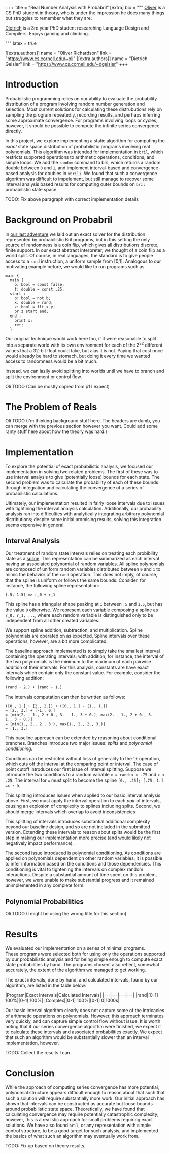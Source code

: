 +++
title = "Real Number Analysis with Probabril"
[extra]
bio = """
  [Oliver][] is a CS PhD student in theory, who is under the impression he does many things but struggles to remember what they are.

  [Dietrich][] is a 3rd year PhD student researching Language Design and Compilers.  Enjoys gaming and climbing.

[dietrich]: https://www.cs.cornell.edu/~dgeisler/
[oliver]: https://www.cs.cornell.edu/~oli
"""
latex = true

[[extra.authors]]
name = "Oliver Richardson"
link = "https://www.cs.cornell.edu/~oli"
[[extra.authors]]
name = "Dietrich Geisler"
link = "https://www.cs.cornell.edu/~dgeisler"
+++

# Introduction

Probabilistic programming relies on our ability to evaluate the probability distribution of a program involving random number generation and selection.
Most current solutions for calculating these distrubutions rely on sampling the program repeatedly, recording results, and perhaps inferring some approximate convergence.
For programs involving loops or cycles, however, it should be possible to compute the infinite series convergence directly.

In this project, we explore implementing a static algorithm for computing the _exact_ state space distribution of probabilistic programs involving real polynomials.
This algorithm was intended for implementation in `bril`, which restricts supported operations to arithmetic operations, conditions, and simple loops.
We add the `random` command to bril, which returns a random double between `0` and `1`, and implement interval-based and convergence-based analysis for doubles in `xbrili`.
We found that such a convergence algorithm was difficult to impelement, but still manage to recover some interval analysis based results for computing outer bounds on `bril` probabilistic state space.

TODO: Fix above paragraph with correct implementation details

# Background on Probabril

In [our last adventure](probabril) we laid out an exact solver for the distribution represented by probabilistic Bril programs, but in this setting the only source of randomness is a coin flip, which gives all distributions discrete, finite support. In our exact abstract interpreter, we thought of a coin flip as a world split.
Of course, in real languages, the standard is to give people access to a `rand` instruction, a uniform sample from [0,1]. Analogous to our motivating example before, we would like to run programs such as

```
main {
  main {
    b: bool = const false;
    f: double = const .25;
  start :
    b: bool = not b;
    x: double = rand;
    z: bool = flt x y;
    br z start end;
  end :
    print x;
    ret;
  }
```

Our original technique would work here too, if it were reasonable to split into a separate world with its own environment for each of the $2^32$ different values that a 32-bit float could take, but alas it is not. Paying that cost once would already be hard to stomach, but doing it every time we wanted access to randomness would be a bit much.

Instead, we can lazily avoid splitting into worlds until we have to branch and split the environment or control flow.

[probabril]: https://www.cs.cornell.edu/courses/cs6120/2019fa/blog/probabril/
[float-bril]: https://www.cs.cornell.edu/courses/cs6120/2019fa/blog/floats-static-arrays/

Oli TODO (Can be mostly copied from p1 I expect)

# The Problem of Reals

Oli TODO (I'm thinking background stuff here.  The headers are dumb, you can merge with the previous section however you want.  Could add some ranty stuff here about how the theory was hard.)

# Implementation

To explore the potential of exact probabilistic analysis, we focused our implementation in solving two related problems.
The first of these was to use interval analysis to give (potentially loose) bounds for each state.
The second problem was to calculate the probability of each of these bounds through integration and calculating the convergence of a series of probabilistic calculations.

Ultimately, our implementation resulted in fairly loose intervals due to issues with tightining the interval analysis calculation.
Additionally, our probability analysis ran into difficulties with analytically integrating arbitrary polynomial distributions; despite some initial promising results, solving this integration seems expensive in general.

## Interval Analysis

Our treatment of random state intervals relies on treating each probibility state as a [spline](https://en.wikipedia.org/wiki/Spline_(mathematics)).
This representation can be summarized as each interval having an associated polynomial of random variables.
All spline polynomials are composed of uniform random variables distributed between `0` and `1` to mimic the behavior of the `rand` operation.
This does not imply, of course, that the spline is uniform or follows the same bounds.
Consider, for instance, the following spline representation:

`[.5, 1.5] => r_0 + r_1`

This spline has a triangular shape peaking at `1` between `.5` and `1.5`, but has the value `0` otherwise.
We represent each variable composing a spline as `r_0, r_1, ...`, where each random variable is distinguished only to be independent from all other created variables.

We support spline addition, subtraction, and multiplication.
Spline polynomials are operated on as expected.
Spline intervals over these operations, however, are a bit more complicated.

The baseline approach implemented is to simply take the smallest interval containing the operating intervals; with addition, for instance, the interval of the two polynomials is the minimum to the maximum of each pairwise addition of their intervals.
For this analysis, constants are have exact intervals which contain only the constant value.
For example, consider the following addition:

`(rand + 2.) + (rand - 1.)`

The intervals computation can then be written as follows:

```
([0., 1.] + [2., 2.]) + ([0., 1.] - [1., 1.])
= [2., 3.] + [-1., 0.]
= [min(2. - 1., 2 + 0., 3. - 1., 3 + 0.), max(2. - 1., 2 + 0., 3. - 1., 3 + 0.)]
= [min(1., 2., 2., 3.), max(1., 2., 2., 3.)]
= [1., 3.]
```

This baseline approach can be extended by reasoning about conditional branches.
Branches introduce two major issues: _splits_ and _polynomial conditioning_.

Conditions can be restricted without loss of generality to the `lt` operation, which cuts off the interval at the comparing point or interval.
The case of point cutoff introduces our first issue of interval splitting.
Suppose we introduce the two conditions to a random variable `x = rand`: `x > .75` and `x < .25`.
The interval for `x` must split to become the spline `[0., .25]; [.75, 1.] => r_0`.

This splitting introduces issues when applied to our basic interval analysis above.
First, we must apply the interval operation to each _pair_ of intervals, causing an explosion of complexity to splines including splits.
Second, we should merge intervals which overlap to avoid inconsistencies

This splitting of intervals introduces substantial additional complexity beyond our baseline design, and so are not included in the submitted version.
Extending these intervals to reason about splits would be the first step in making our implementation more precise (and would likely not negatively impact performance).

The second issue introduced is polynomial conditioning.
As conditions are applied on polynomials dependent on other random variables, it is possible to infer information based on the conditions and those dependencies.
This conditioning is vital to tightening the intervals on complex random interactions.
Despite a substantial amount of time spent on this problem, however, we were unable to make substantial progress and it remained unimplemented in any complete form.

## Polynomial Probabilities

Oli TODO (I might be using the wrong title for this section)

# Results

We evaluated our implementation on a series of minimal programs.  
These programs were selected both for using only the operations supported by our probabilistic analysis and for being simple enough to compute exact state probabilities by hand.
The programs chosent also reflect, somewhat accurately, the extent of the algorithm we managed to get working.

The exact intervals, done by hand, and calculated intervals, found by our algorithm, are listed in the table below:

|Program|Exact Intervals|Calculated Intervals|
|---|---|---|---|
|rand|\[0-1\] 100%|\[0-1\] 100%|
|Complex|\[0-1\] 100%|\[0-1\] 0|1000s|

Our basic interval algorithm clearly does not capture some of the intricacies of arithmetic operations on polynomials.
However, this approach terminates very quickly, and can capture simple control flow without issue.
It is worth noting that if our series convergence algorithm were finished, we expect it to calculate these intervals and associated probabilities exactly.
We expect that such an algorithm would be substantially slower than an interval implementation, however.

TODO: Collect the results I can

# Conclusion

While the approach of computing series convergence has more potential, polynomial structure appears difficult enough to reason about that such that such a solution will require substantially more work.
Our initial approach has shown that intervals can be constructed as accurate but loose bounds around probabilistic state space.
Theoretically, we have found that calculating convergence may require potentially catastrophic complexity; however, this is a realistic approach for small problems requiring exact solutions.
We have also found `bril`, or any representation with simple control structure, to be a good target for such analysis, and implemented the basics of what such an algorithm may eventually work from.

TODO: Fix up based on theory results.
